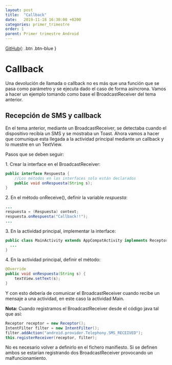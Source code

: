 ```yaml
---
layout: post
title:  "Callback"
date:   2019-11-18 16:30:00 +0200
categories: primer_trimestre
order: 1
parent: Primer trimestre Android
---
```


[GitHub](https://github.com/Manuel-Ag/PMD_19-20/tree/master/CallBack){: .btn .btn-blue }

# Callback

Una devolución de llamada o callback no es más que una función que se pasa como parámetro y se ejecuta dado el caso de forma asíncrona. Vamos a hacer un ejemplo tomando como base el BroadcastReceiver del tema anterior.

## Recepción de SMS y callback

En el tema anterior, mediante un BroadcastReceiver, se detectaba cuando el dispositivo recibía un SMS y se mostraba un Toast. Ahora vamos a hacer que comunique esta llegada a la actividad principal mediante un callback y lo muestre en un TextView.

Pasos que se deben seguir:

1\. Crear la interface en el BroadcastReceiver:

```java
public interface Respuesta {
    //Los métodos en las interfaces solo están declarados
    public void onRespuesta(String s);
}
```

2\. En el método onReceive(), definir la variable *respuesta*:

```java
...
respuesta = (Respuesta) context;
respuesta.onRespuesta("Callback!!");
...
```

3\. En la actividad principal, implementar la interface:

```java
public class MainActivity extends AppCompatActivity implements Receptor.Respuesta {
  ...
}
```

4\. En la actividad principal, definir el método:

```java
@Override
public void onRespuesta(String s) {
    textView.setText(s);
}
```

Y con esto debería de comunicar el BroadcastReceiver cuando recibe un mensaje a una actividad, en este caso la actividad Main.

**Nota:** Cuando registramos el BroadcastReceiver desde el código java tal que así:

```java
Receptor receptor = new Receptor();
IntentFilter filter = new IntentFilter();
filter.addAction("android.provider.Telephony.SMS_RECEIVED");
this.registerReceiver(receptor, filter);
```

No es necesario volver a definirlo en el fichero manifiesto. Si se definen ambos se estarían registrando dos BroadcastReceiver provocando un malfuncionamiento.
